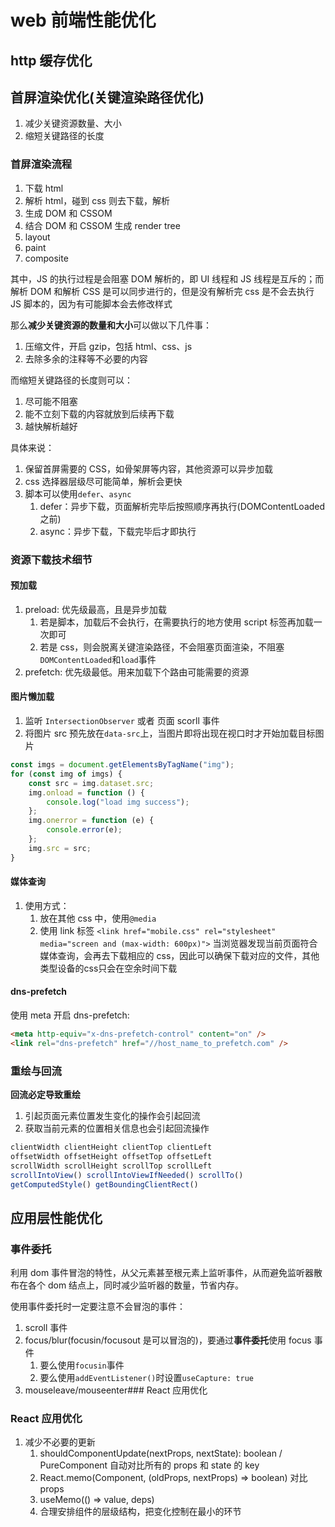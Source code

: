 # web 前端性能优化

## http 缓存优化

## 首屏渲染优化(关键渲染路径优化)

1. 减少关键资源数量、大小
2. 缩短关键路径的长度

### 首屏渲染流程

1. 下载 html
2. 解析 html，碰到 css 则去下载，解析
3. 生成 DOM 和 CSSOM
4. 结合 DOM 和 CSSOM 生成 render tree
5. layout
6. paint
7. composite

其中，JS 的执行过程是会阻塞 DOM 解析的，即 UI 线程和 JS 线程是互斥的；而解析 DOM 和解析 CSS 是可以同步进行的，但是没有解析完 css 是不会去执行 JS 脚本的，因为有可能脚本会去修改样式

那么**减少关键资源的数量和大小**可以做以下几件事：

1. 压缩文件，开启 gzip，包括 html、css、js
2. 去除多余的注释等不必要的内容

而缩短关键路径的长度则可以：

1. 尽可能不阻塞
2. 能不立刻下载的内容就放到后续再下载
3. 越快解析越好

具体来说：

1. 保留首屏需要的 CSS，如骨架屏等内容，其他资源可以异步加载
2. css 选择器层级尽可能简单，解析会更快
3. 脚本可以使用`defer`、`async`
    1. defer：异步下载，页面解析完毕后按照顺序再执行(DOMContentLoaded 之前)
    2. async：异步下载，下载完毕后才即执行

### 资源下载技术细节

#### 预加载

1. preload: <link rel="preload" as="..."> 优先级最高，且是异步加载
    1. 若是脚本，加载后不会执行，在需要执行的地方使用 script 标签再加载一次即可
    2. 若是 css，则会脱离关键渲染路径，不会阻塞页面渲染，不阻塞`DOMContentLoaded`和`load`事件
2. prefetch: <link rel="prefetch" as="..."> 优先级最低。用来加载下个路由可能需要的资源

#### 图片懒加载

1. 监听 `IntersectionObserver` 或者 页面 scorll 事件
2. 将图片 src 预先放在`data-src`上，当图片即将出现在视口时才开始加载目标图片

```js
const imgs = document.getElementsByTagName("img");
for (const img of imgs) {
    const src = img.dataset.src;
    img.onload = function () {
        console.log("load img success");
    };
    img.onerror = function (e) {
        console.error(e);
    };
    img.src = src;
}
```

#### 媒体查询

1. 使用方式：
    1. 放在其他 css 中，使用`@media`
    2. 使用 link 标签 `<link href="mobile.css" rel="stylesheet" media="screen and (max-width: 600px)">`
       当浏览器发现当前页面符合媒体查询，会再去下载相应的 css，因此可以确保下载对应的文件，其他类型设备的css只会在空余时间下载

#### dns-prefetch

使用 meta 开启 dns-prefetch:

```html
<meta http-equiv="x-dns-prefetch-control" content="on" />
<link rel="dns-prefetch" href="//host_name_to_prefetch.com" />
```

### 重绘与回流

**回流必定导致重绘**

1. 引起页面元素位置发生变化的操作会引起回流
2. 获取当前元素的位置相关信息也会引起回流操作

```js
clientWidth clientHeight clientTop clientLeft
offsetWidth offsetHeight offsetTop offsetLeft
scrollWidth scrollHeight scrollTop scrollLeft
scrollIntoView() scrollIntoViewIfNeeded() scrollTo()
getComputedStyle() getBoundingClientRect()
```

## 应用层性能优化

### 事件委托

利用 dom 事件冒泡的特性，从父元素甚至根元素上监听事件，从而避免监听器散布在各个 dom 结点上，同时减少监听器的数量，节省内存。

使用事件委托时一定要注意不会冒泡的事件：

1. scroll 事件
2. focus/blur(focusin/focusout 是可以冒泡的)，要通过**事件委托**使用 focus 事件
    1. 要么使用`focusin`事件
    2. 要么使用`addEventListener()`时设置`useCapture: true`
3. mouseleave/mouseenter### React 应用优化

### React 应用优化

1. 减少不必要的更新
    1. shouldComponentUpdate(nextProps, nextState): boolean / PureComponent 自动对比所有的 props 和 state 的 key
    2. React.memo(Component, (oldProps, nextProps) => boolean) 对比 props
    3. useMemo(() => value, deps)
    4. 合理安排组件的层级结构，把变化控制在最小的环节
